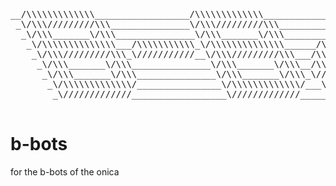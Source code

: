 
<pre>

__/\\\\\\\\\\\\\__________________/\\\\\\\\\\\\\____________________________________________        
 _\/\\\/////////\\\_______________\/\\\/////////\\\__________________________________________       
  _\/\\\_______\/\\\_______________\/\\\_______\/\\\___________________/\\\___________________      
   _\/\\\\\\\\\\\\\\___/\\\\\\\\\\\_\/\\\\\\\\\\\\\\______/\\\\\_____/\\\\\\\\\\\__/\\\\\\\\\\_     
    _\/\\\/////////\\\_\///////////__\/\\\/////////\\\___/\\\///\\\__\////\\\////__\/\\\//////__    
     _\/\\\_______\/\\\_______________\/\\\_______\/\\\__/\\\__\//\\\____\/\\\______\/\\\\\\\\\\_   
      _\/\\\_______\/\\\_______________\/\\\_______\/\\\_\//\\\__/\\\_____\/\\\_/\\__\////////\\\_  
       _\/\\\\\\\\\\\\\/________________\/\\\\\\\\\\\\\/___\///\\\\\/______\//\\\\\____/\\\\\\\\\\_ 
        _\/////////////__________________\/////////////_______\/////_________\/////____\//////////__
                                                                                                
</pre>

# b-bots
for the b-bots of the onica